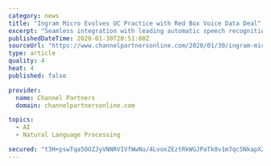 ```yaml
---
category: news
title: "Ingram Micro Evolves UC Practice with Red Box Voice Data Deal"
excerpt: "Seamless integration with leading automatic speech recognition (ASR) tools, combined with an open API philosophy, ensures customers have complete sovereignty over both structured and unstructured voice data sets to leverage within their tools and ..."
publishedDateTime: 2020-01-30T20:51:00Z
sourceUrl: "https://www.channelpartnersonline.com/2020/01/30/ingram-micro-evolves-uc-practice-with-red-box-voice-data-deal/"
type: article
quality: 4
heat: 4
published: false

provider:
  name: Channel Partners
  domain: channelpartnersonline.com

topics:
  - AI
  - Natural Language Processing

secured: "t3H+pswTqa5OOZJyVNNRVIVfWwNu/4LvoxZEztRkWGJPaTk0v1m7qcSNkapXZ4q6a81R5EKOGUqwgY04Za+U1yyCjcSzBKCmDG5uP92uN/4GOAIYrWzyg1gVaRnreZeF5ohyWBA+jVOB1YjXFfw+Apgq5uDmAuwiSTpycYQaAAqGbR5uPaA1ZF/fuUZIuZnWkiOeQXJKzxgwThx2eYlOnVW05SMuV/uDhiU4MZlWNnXGZDxGR/vdzb5TJBHZYaundSyQbA7Jl80Z/m5VPtwI/WqO7b0/d1R3zhUd936vUjU90n+A5VEMyRBGYvIo0h6eeImNtIeJOuxK387wTX7/w1OueDq1KRgPutDetdIV/XGUXQrz7lseEu90a5kHGF9poXxfj2kZPfz2h40TBobmsAswJs9SNVJj7/Wx2DTYlW/tZcOc9qgHMeApA5dhQVPaRi4gGjVVQl+kyDSg7t+82iymhfj3tEI39NG5TShCLMQ=;FHBL/Tq2Xu0W5+5sLbt9rA=="
---
```


